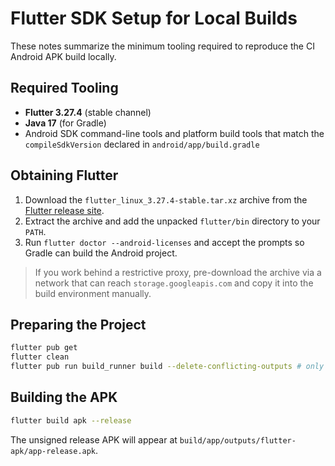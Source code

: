 # Flutter SDK Setup for Local Builds

These notes summarize the minimum tooling required to reproduce the CI Android APK build locally.

## Required Tooling
- **Flutter 3.27.4** (stable channel)
- **Java 17** (for Gradle)
- Android SDK command-line tools and platform build tools that match the `compileSdkVersion` declared in `android/app/build.gradle`

## Obtaining Flutter
1. Download the `flutter_linux_3.27.4-stable.tar.xz` archive from the [Flutter release site](https://storage.googleapis.com/flutter_infra_release/releases/stable/linux/flutter_linux_3.27.4-stable.tar.xz).
2. Extract the archive and add the unpacked `flutter/bin` directory to your `PATH`.
3. Run `flutter doctor --android-licenses` and accept the prompts so Gradle can build the Android project.

> If you work behind a restrictive proxy, pre-download the archive via a network that can reach `storage.googleapis.com` and copy it into the build environment manually.

## Preparing the Project
```bash
flutter pub get
flutter clean
flutter pub run build_runner build --delete-conflicting-outputs # only if code generation is needed
```

## Building the APK
```bash
flutter build apk --release
```

The unsigned release APK will appear at `build/app/outputs/flutter-apk/app-release.apk`.
